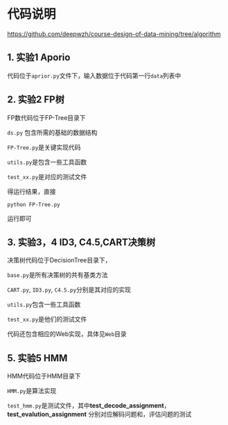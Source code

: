 # 代码说明

<https://github.com/deepwzh/course-design-of-data-mining/tree/algorithm>

## 1. 实验1 Aporio

代码位于`aprior.py`文件下，输入数据位于代码第一行`data`列表中

## 2. 实验2 FP树

FP数代码位于FP-Tree目录下

`ds.py` 包含所需的基础的数据结构

`FP-Tree.py`是关键实现代码

`utils.py`是包含一些工具函数

`test_xx.py`是对应的测试文件

得运行结果，直接

`python FP-Tree.py`

运行即可

## 3. 实验3，4 ID3, C4.5,CART决策树

决策树代码位于DecisionTree目录下，

`base.py`是所有决策树的共有基类方法

`CART.py`, `ID3.py`, `C4.5.py`分别是其对应的实现

`utils.py`包含一些工具函数

`test_xx.py`是他们的测试文件

代码还包含相应的Web实现，具体见`Web`目录

## 5. 实验5 HMM

HMM代码位于HMM目录下

`HMM.py`是算法实现

`test_hmm.py`是测试文件，其中**test_decode_assignment**，**test_evalution_assignment** 分别对应解码问题和，评估问题的测试